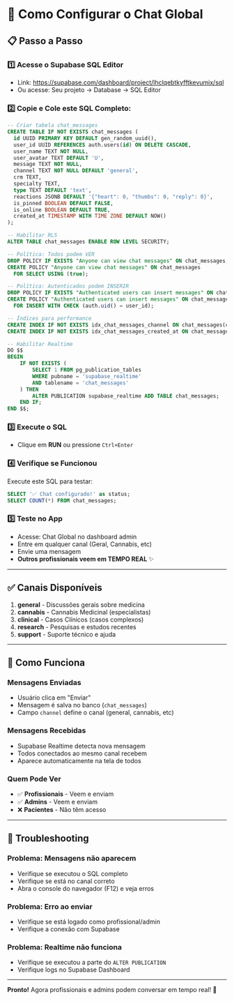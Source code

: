 # 💬 Como Configurar o Chat Global

## 📋 Passo a Passo

### 1️⃣ Acesse o Supabase SQL Editor
- Link: https://supabase.com/dashboard/project/lhclqebtkyfftkevumix/sql
- Ou acesse: Seu projeto → Database → SQL Editor

### 2️⃣ Copie e Cole este SQL Completo:

```sql
-- Criar tabela chat_messages
CREATE TABLE IF NOT EXISTS chat_messages (
  id UUID PRIMARY KEY DEFAULT gen_random_uuid(),
  user_id UUID REFERENCES auth.users(id) ON DELETE CASCADE,
  user_name TEXT NOT NULL,
  user_avatar TEXT DEFAULT 'U',
  message TEXT NOT NULL,
  channel TEXT NOT NULL DEFAULT 'general',
  crm TEXT,
  specialty TEXT,
  type TEXT DEFAULT 'text',
  reactions JSONB DEFAULT '{"heart": 0, "thumbs": 0, "reply": 0}',
  is_pinned BOOLEAN DEFAULT FALSE,
  is_online BOOLEAN DEFAULT TRUE,
  created_at TIMESTAMP WITH TIME ZONE DEFAULT NOW()
);

-- Habilitar RLS
ALTER TABLE chat_messages ENABLE ROW LEVEL SECURITY;

-- Política: Todos podem VER
DROP POLICY IF EXISTS "Anyone can view chat messages" ON chat_messages;
CREATE POLICY "Anyone can view chat messages" ON chat_messages
  FOR SELECT USING (true);

-- Política: Autenticados podem INSERIR
DROP POLICY IF EXISTS "Authenticated users can insert messages" ON chat_messages;
CREATE POLICY "Authenticated users can insert messages" ON chat_messages
  FOR INSERT WITH CHECK (auth.uid() = user_id);

-- Índices para performance
CREATE INDEX IF NOT EXISTS idx_chat_messages_channel ON chat_messages(channel);
CREATE INDEX IF NOT EXISTS idx_chat_messages_created_at ON chat_messages(created_at DESC);

-- Habilitar Realtime
DO $$
BEGIN
    IF NOT EXISTS (
        SELECT 1 FROM pg_publication_tables 
        WHERE pubname = 'supabase_realtime' 
        AND tablename = 'chat_messages'
    ) THEN
        ALTER PUBLICATION supabase_realtime ADD TABLE chat_messages;
    END IF;
END $$;
```

### 3️⃣ Execute o SQL
- Clique em **RUN** ou pressione `Ctrl+Enter`

### 4️⃣ Verifique se Funcionou
Execute este SQL para testar:

```sql
SELECT '✅ Chat configurado!' as status;
SELECT COUNT(*) FROM chat_messages;
```

### 5️⃣ Teste no App
- Acesse: Chat Global no dashboard admin
- Entre em qualquer canal (Geral, Cannabis, etc)
- Envie uma mensagem
- **Outros profissionais veem em TEMPO REAL** ✨

---

## ✅ Canais Disponíveis

1. **general** - Discussões gerais sobre medicina
2. **cannabis** - Cannabis Medicinal (especialistas)
3. **clinical** - Casos Clínicos (casos complexos)
4. **research** - Pesquisas e estudos recentes
5. **support** - Suporte técnico e ajuda

---

## 🎯 Como Funciona

### Mensagens Enviadas
- Usuário clica em "Enviar"
- Mensagem é salva no banco (`chat_messages`)
- Campo `channel` define o canal (general, cannabis, etc)

### Mensagens Recebidas
- Supabase Realtime detecta nova mensagem
- Todos conectados ao mesmo canal recebem
- Aparece automaticamente na tela de todos

### Quem Pode Ver
- ✅ **Profissionais** - Veem e enviam
- ✅ **Admins** - Veem e enviam
- ❌ **Pacientes** - Não têm acesso

---

## 🔧 Troubleshooting

### Problema: Mensagens não aparecem
- Verifique se executou o SQL completo
- Verifique se está no canal correto
- Abra o console do navegador (F12) e veja erros

### Problema: Erro ao enviar
- Verifique se está logado como profissional/admin
- Verifique a conexão com Supabase

### Problema: Realtime não funciona
- Verifique se executou a parte do `ALTER PUBLICATION`
- Verifique logs no Supabase Dashboard

---

**Pronto!** Agora profissionais e admins podem conversar em tempo real! 💬

